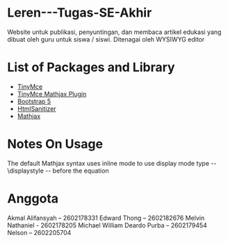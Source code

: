 # Leren---Tugas-SE-Akhir

Website untuk publikasi, penyuntingan, dan membaca artikel edukasi yang dibuat oleh guru untuk siswa / siswi.
Ditenagai oleh WYSIWYG editor

# List of Packages and Library 
- [TinyMce](https://www.tiny.cloud/)
- [TinyMce Mathjax Plugin](https://github.com/dimakorotkov/tinymce-mathjax)
- [Bootstrap 5](https://getbootstrap.com/)
- [HtmlSanitizer](https://www.nuget.org/packages/HtmlSanitizer)
- [Mathjax](https://www.mathjax.org/)

# Notes On Usage
The default Mathjax syntax uses inline mode to use display mode type -- \displaystyle -- before the equation

# Anggota
Akmal Alifansyah – 2602178331 
Edward Thong – 2602182676 
Melvin Nathaniel - 2602178205 
Michael William Deardo Purba – 2602179454 
Nelson – 2602205704 
